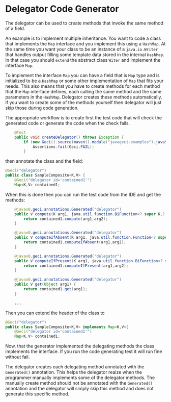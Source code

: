 # Delegator Code Generator

The delegator can be used to create methods that invoke the same method of a field. 

An example is to implement multiple inheritance. You want to code a class that implements the `Map` interface and
you implement this using a `HashMap`. At the same time you want your class to be an instance of a `java.io.Writer`
that handles output filling some template data stored in the internal `HashMap`. In that case you should `extend`
the abstract class `Witer` and implement the interface `Map`.

To implement the interface `Map` you can have a field that is `Map` type and is initialized to be a `HashMap` or
some other implementation of `Map` that fits your needs. This also means that you have to create methods for each
method that the `Map` interface defines, each calling the same method and the same parameters in the `HashMap`.
Delegator creates these methods automatically. If you want to create some of the methods yourself then delegator
will just skip those during code generation.

The appropriate workflow is to create first the test code that will check the generated code or
generate the code when the check fails.

```java
    @Test
    public void createDelegator() throws Exception {
        if (new Geci().source(maven().module("javageci-examples").javaSource()).register(new Delegator()).generate()) {
            Assertions.fail(Geci.FAIL);
        }
```

then annotate the class and the field:

```java
@Geci("delegator")
public class SampleComposite<K,V> {
    @Geci("delegator id='contained1'")
    Map<K,V> contained1;
```

When this is done then you can run the test code from the IDE and get the methods:

```java
    @javax0.geci.annotations.Generated("delegator")
    public V compute(K arg1, java.util.function.BiFunction<? super K,? super V,? extends V> arg2) {
        return contained1.compute(arg1,arg2);
    }

    @javax0.geci.annotations.Generated("delegator")
    public V computeIfAbsent(K arg1, java.util.function.Function<? super K,? extends V> arg2) {
        return contained1.computeIfAbsent(arg1,arg2);
    }

    @javax0.geci.annotations.Generated("delegator")
    public V computeIfPresent(K arg1, java.util.function.BiFunction<? super K,? super V,? extends V> arg2) {
        return contained1.computeIfPresent(arg1,arg2);
    }

    @javax0.geci.annotations.Generated("delegator")
    public V get(Object arg1) {
        return contained1.get(arg1);
    }

    ...
```


Then you can extend the header of the class to

```java
@Geci("delegator")
public class SampleComposite<K,V> implements Map<K,V>{
    @Geci("delegator id='contained1'")
    Map<K,V> contained1;
```

Now, that the generator implemented the delegating methods the class implements the interface. If you
run the code generating test it will run fine without fail.

The delegator creates each delegating method annotated with the `Generated()` annotation. This helps the delegator
reaize when the programmer manually implements some of the delegator methods. The manually create method
should not be annotated with the `Generated()` annotation and the delegator will simply skip this method
and does not generate this specific method.